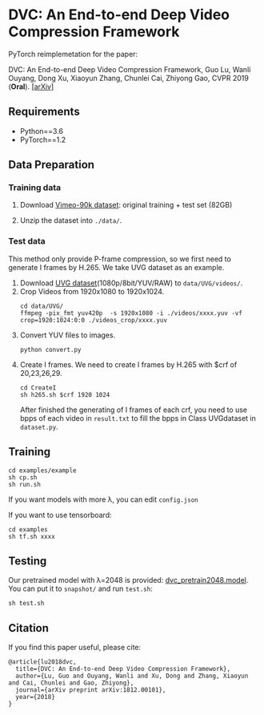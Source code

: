 # DVC: An End-to-end Deep Video Compression Framework

PyTorch reimplemetation for the paper:

DVC: An End-to-end Deep Video Compression Framework, Guo Lu, Wanli Ouyang, Dong Xu, Xiaoyun Zhang, Chunlei Cai, Zhiyong Gao, CVPR 2019 (**Oral**). [[arXiv]](https://arxiv.org/abs/1812.00101)


## Requirements

- Python==3.6
- PyTorch==1.2

## Data Preparation

### Training data

1. Download [Vimeo-90k dataset](http://toflow.csail.mit.edu/): original training + test set (82GB)

2. Unzip the dataset into `./data/`.

### Test data

This method only provide P-frame compression, so we first need to generate I frames by H.265. We take UVG dataset as an example.

1. Download [UVG dataset](http://ultravideo.cs.tut.fi/#testsequences_x)(1080p/8bit/YUV/RAW) to `data/UVG/videos/`.
2. Crop Videos from 1920x1080 to 1920x1024.
    ```
    cd data/UVG/
    ffmpeg -pix_fmt yuv420p  -s 1920x1080 -i ./videos/xxxx.yuv -vf crop=1920:1024:0:0 ./videos_crop/xxxx.yuv
    ```
3. Convert YUV files to images.
    ```
    python convert.py
    ```
4. Create I frames. We need to create I frames by H.265 with $crf of 20,23,26,29.
    ```
    cd CreateI
    sh h265.sh $crf 1920 1024
    ```
    After finished the generating of I frames of each crf, you need to use bpps of each video in `result.txt` to fill the bpps in Class UVGdataset in `dataset.py`.

## Training
    cd examples/example
    sh cp.sh
    sh run.sh
If you want models with more λ, you can edit `config.json`

If you want to use tensorboard:

    cd examples
    sh tf.sh xxxx

## Testing
Our pretrained model with λ=2048 is provided: [dvc_pretrain2048.model](https://drive.google.com/file/d/1CBXrTd6T0MnoAkmYeE9COPJDBGEaAzoe/view?usp=sharing). You can put it to `snapshot/` and run `test.sh`:

    sh test.sh

## Citation
If you find this paper useful, please cite:
```
@article{lu2018dvc,
  title={DVC: An End-to-end Deep Video Compression Framework},
  author={Lu, Guo and Ouyang, Wanli and Xu, Dong and Zhang, Xiaoyun and Cai, Chunlei and Gao, Zhiyong},
  journal={arXiv preprint arXiv:1812.00101},
  year={2018}
}
```